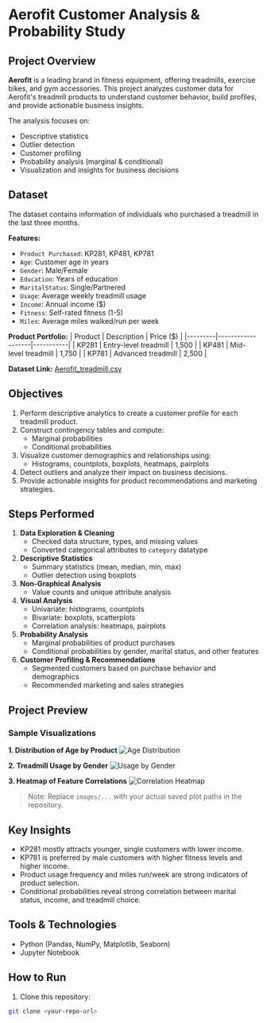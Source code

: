 # Aerofit Customer Analysis & Probability Study

## Project Overview
**Aerofit** is a leading brand in fitness equipment, offering treadmills, exercise bikes, and gym accessories. This project analyzes customer data for Aerofit's treadmill products to understand customer behavior, build profiles, and provide actionable business insights.  

The analysis focuses on:
- Descriptive statistics
- Outlier detection
- Customer profiling
- Probability analysis (marginal & conditional)
- Visualization and insights for business decisions

## Dataset
The dataset contains information of individuals who purchased a treadmill in the last three months.

**Features:**
- `Product Purchased`: KP281, KP481, KP781
- `Age`: Customer age in years
- `Gender`: Male/Female
- `Education`: Years of education
- `MaritalStatus`: Single/Partnered
- `Usage`: Average weekly treadmill usage
- `Income`: Annual income ($)
- `Fitness`: Self-rated fitness (1-5)
- `Miles`: Average miles walked/run per week

**Product Portfolio:**
| Product | Description          | Price ($) |
|---------|-------------------|-----------|
| KP281   | Entry-level treadmill | 1,500     |
| KP481   | Mid-level treadmill   | 1,750     |
| KP781   | Advanced treadmill    | 2,500     |

**Dataset Link:** [Aerofit_treadmill.csv](https://drive.google.com/file/d/1NBk1TFkK4NeKdodR2DxIdBp2Mk1mh4AS/view?usp=drive_link)

## Objectives
1. Perform descriptive analytics to create a customer profile for each treadmill product.
2. Construct contingency tables and compute:
   - Marginal probabilities
   - Conditional probabilities
3. Visualize customer demographics and relationships using:
   - Histograms, countplots, boxplots, heatmaps, pairplots
4. Detect outliers and analyze their impact on business decisions.
5. Provide actionable insights for product recommendations and marketing strategies.

## Steps Performed
1. **Data Exploration & Cleaning**
   - Checked data structure, types, and missing values
   - Converted categorical attributes to `category` datatype
2. **Descriptive Statistics**
   - Summary statistics (mean, median, min, max)
   - Outlier detection using boxplots
3. **Non-Graphical Analysis**
   - Value counts and unique attribute analysis
4. **Visual Analysis**
   - Univariate: histograms, countplots
   - Bivariate: boxplots, scatterplots
   - Correlation analysis: heatmaps, pairplots
5. **Probability Analysis**
   - Marginal probabilities of product purchases
   - Conditional probabilities by gender, marital status, and other features
6. **Customer Profiling & Recommendations**
   - Segmented customers based on purchase behavior and demographics
   - Recommended marketing and sales strategies

## Project Preview
### Sample Visualizations
**1. Distribution of Age by Product**
![Age Distribution](images/age_distribution.png)

**2. Treadmill Usage by Gender**
![Usage by Gender](images/usage_gender.png)

**3. Heatmap of Feature Correlations**
![Correlation Heatmap](images/correlation_heatmap.png)

> Note: Replace `images/...` with your actual saved plot paths in the repository.

## Key Insights
- KP281 mostly attracts younger, single customers with lower income.
- KP781 is preferred by male customers with higher fitness levels and higher income.
- Product usage frequency and miles run/week are strong indicators of product selection.
- Conditional probabilities reveal strong correlation between marital status, income, and treadmill choice.

## Tools & Technologies
- Python (Pandas, NumPy, Matplotlib, Seaborn)
- Jupyter Notebook

## How to Run
1. Clone this repository:
```bash
git clone <your-repo-url>

